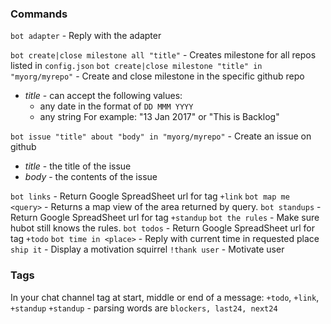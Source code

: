 ### Commands
`bot adapter` - Reply with the adapter

`bot create|close milestone all "title"` - Creates milestone for all repos listed in `config.json`
`bot create|close milestone "title" in "myorg/myrepo"` - Create and close milestone in the specific github repo
  - *title* - can accept the following values:
    - any date in the format of `DD MMM YYYY`
    - any string
    For example: "13 Jan 2017" or "This is Backlog"
    
`bot issue "title" about "body" in "myorg/myrepo"` - Create an issue on github
  - *title* - the title of the issue
  - *body* - the contents of the issue

`bot links` - Return Google SpreadSheet url for tag `+link`
`bot map me <query>` - Returns a map view of the area returned by query.
`bot standups` - Return Google SpreadSheet  url for tag `+standup`
`bot the rules` - Make sure hubot still knows the rules.
`bot todos` - Return Google SpreadSheet  url for tag `+todo`
`bot time in <place>` - Reply with current time in requested place
`ship it` - Display a motivation squirrel
`!thank user` - Motivate user 

### Tags
In your chat channel tag at start, middle or end of a message: `+todo`, `+link`, `+standup`
`+standup` - parsing words are `blockers, last24, next24`